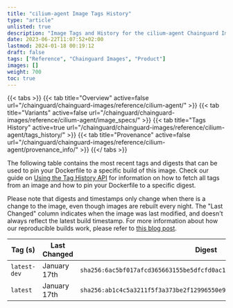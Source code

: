 ```yaml
---
title: "cilium-agent Image Tags History"
type: "article"
unlisted: true
description: "Image Tags and History for the cilium-agent Chainguard Image"
date: 2023-06-22T11:07:52+02:00
lastmod: 2024-01-18 00:19:12
draft: false
tags: ["Reference", "Chainguard Images", "Product"]
images: []
weight: 700
toc: true
---
```


{{< tabs >}}
{{< tab title="Overview" active=false url="/chainguard/chainguard-images/reference/cilium-agent/" >}}
{{< tab title="Variants" active=false url="/chainguard/chainguard-images/reference/cilium-agent/image_specs/" >}}
{{< tab title="Tags History" active=true url="/chainguard/chainguard-images/reference/cilium-agent/tags_history/" >}}
{{< tab title="Provenance" active=false url="/chainguard/chainguard-images/reference/cilium-agent/provenance_info/" >}}
{{</ tabs >}}

The following table contains the most recent tags and digests that can be used to pin your Dockerfile to a specific build of this image. Check our guide on [Using the Tag History API](/chainguard/chainguard-images/using-the-tag-history-api/) for information on how to fetch all tags from an image and how to pin your Dockerfile to a specific digest.

Please note that digests and timestamps only change when there is a change to the image, even though images are rebuilt every night. The "Last Changed" column indicates when the image was last modified, and doesn't always reflect the latest build timestamp. For more information about how our reproducible builds work, please refer to [this blog post](https://www.chainguard.dev/unchained/reproducing-chainguards-reproducible-image-builds).

| Tag (s)       | Last Changed | Digest                                                                    |
|---------------|--------------|---------------------------------------------------------------------------|
|  `latest-dev` | January 17th | `sha256:6ac5bf017afcd365663155be5dfcfd0ac11443db566cfb5852ed060c3a09e846` |
|  `latest`     | January 17th | `sha256:ab1c4c5a3211f5f3a373be2f12996550e9be829e510bbd3c28ccfbdd7f899f0f` |

